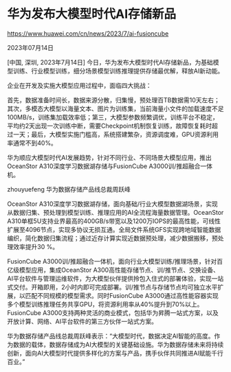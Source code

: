 # 华为发布大模型时代AI存储新品

https://www.huawei.com/cn/news/2023/7/ai-fusioncube

2023年07月14日
  
[中国, 深圳, 2023年7月14日] 今日，华为发布大模型时代AI存储新品，为基础模型训练、行业模型训练，细分场景模型训练推理提供存储最优解，释放AI新动能。

企业在开发及实施大模型应用过程中，面临四大挑战：

首先，数据准备时间长，数据来源分散，归集慢，预处理百TB数据需10天左右；其次，多模态大模型以海量文本、图片为训练集，当前海量小文件的加载速度不足100MB/s，训练集加载效率低；第三，大模型参数频繁调优，训练平台不稳定，平均约2天出现一次训练中断，需要Checkpoint机制恢复训练，故障恢复耗时超过一天；最后，大模型实施门槛高，系统搭建繁杂，资源调度难，GPU资源利用率通常不到40%。

华为顺应大模型时代AI发展趋势，针对不同行业、不同场景大模型应用，推出OceanStor A310深度学习数据湖存储与FusionCube A3000训/推超融合一体机。

zhouyuefeng
华为数据存储产品线总裁周跃峰

OceanStor A310深度学习数据湖存储，面向基础/行业大模型数据湖场景，实现从数据归集、预处理到模型训练、推理应用的AI全流程海量数据管理。OceanStor A310单框5U支持业界最高的400GB/s带宽以及1200万IOPS的最高性能，可线性扩展至4096节点，实现多协议无损互通。全局文件系统GFS实现跨地域智能数据编织，简化数据归集流程；通过近存计算实现近数据预处理，减少数据搬移，预处理效率提升30 %。

FusionCube A3000训/推超融合一体机，面向行业大模型训练/推理场景，针对百亿级模型应用，集成OceanStor A300高性能存储节点、训/推节点、交换设备、AI平台软件与管理运维软件，为大模型伙伴提供拎包入住式的部署体验，实现一站式交付。开箱即用，2小时内即可完成部署。训/推节点与存储节点均可独立水平扩展，以匹配不同规模的模型需求。同时FusionCube A3000通过高性能容器实现多个模型训练推理任务共享GPU，将资源利用率从40%提升到70%以上。FusionCube A3000支持两种灵活的商业模式，包括华为昇腾一站式方案，以及开放计算、网络、AI平台软件的第三方伙伴一站式方案。

华为数据存储产品线总裁周跃峰表示：“大模型时代，数据决定AI智能的高度。作为数据的载体，数据存储成为AI大模型的关键基础设施。华为数据存储未来将持续创新，面向AI大模型时代提供多样化的方案与产品，携手伙伴共同推进AI赋能千行百业。”